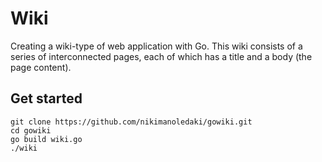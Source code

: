 # Wiki

Creating a wiki-type of web application with Go. This wiki consists of a series of interconnected pages, each of which has a title and a body (the page content).

## Get started
```
git clone https://github.com/nikimanoledaki/gowiki.git
cd gowiki
go build wiki.go
./wiki
```
